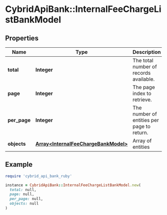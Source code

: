 # CybridApiBank::InternalFeeChargeListBankModel

## Properties

| Name | Type | Description | Notes |
| ---- | ---- | ----------- | ----- |
| **total** | **Integer** | The total number of records available. |  |
| **page** | **Integer** | The page index to retrieve. |  |
| **per_page** | **Integer** | The number of entities per page to return. |  |
| **objects** | [**Array&lt;InternalFeeChargeBankModel&gt;**](InternalFeeChargeBankModel.md) | Array of entities |  |

## Example

```ruby
require 'cybrid_api_bank_ruby'

instance = CybridApiBank::InternalFeeChargeListBankModel.new(
  total: null,
  page: null,
  per_page: null,
  objects: null
)
```

